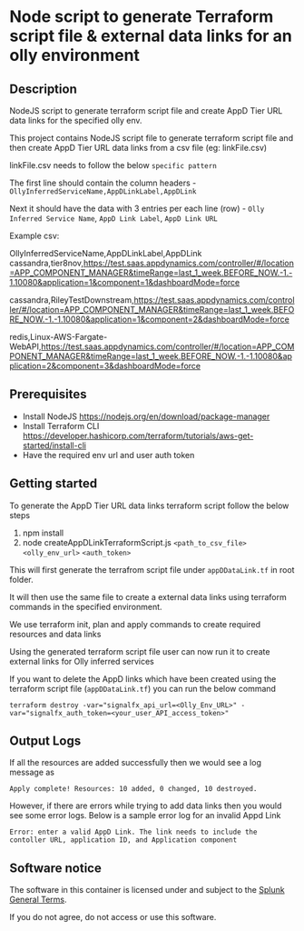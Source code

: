 # Node script to generate Terraform script file & external data links for an olly environment

## Description

NodeJS script to generate terraform script file and create AppD Tier URL data links for the specified olly env.

This project contains NodeJS script file to generate terraform script file and then create AppD Tier URL data links from a csv file (eg: linkFile.csv)

linkFile.csv needs to follow the below `specific pattern`

The first line should contain the column headers - `OllyInferredServiceName,AppDLinkLabel,AppDLink`

Next it should have the data with 3 entries per each line (row) - 
`Olly Inferred Service Name`, `AppD Link Label`, `AppD Link URL`

Example csv:

OllyInferredServiceName,AppDLinkLabel,AppDLink
cassandra,tier8nov,https://test.saas.appdynamics.com/controller/#/location=APP_COMPONENT_MANAGER&timeRange=last_1_week.BEFORE_NOW.-1.-1.10080&application=1&component=1&dashboardMode=force

cassandra,RileyTestDownstream,https://test.saas.appdynamics.com/controller/#/location=APP_COMPONENT_MANAGER&timeRange=last_1_week.BEFORE_NOW.-1.-1.10080&application=1&component=2&dashboardMode=force

redis,Linux-AWS-Fargate-WebAPI,https://test.saas.appdynamics.com/controller/#/location=APP_COMPONENT_MANAGER&timeRange=last_1_week.BEFORE_NOW.-1.-1.10080&application=2&component=3&dashboardMode=force



## Prerequisites

- Install NodeJS https://nodejs.org/en/download/package-manager
- Install Terraform CLI https://developer.hashicorp.com/terraform/tutorials/aws-get-started/install-cli
- Have the required env url and user auth token

## Getting started

To generate the AppD Tier URL data links terraform script follow the below steps

1. npm install
2. node createAppDLinkTerraformScript.js `<path_to_csv_file>` `<olly_env_url>` `<auth_token>`

This will first generate the terrafrom script file under `appDDataLink.tf` in root folder. 

It will then use the same file to create a external data links using terraform commands in the specified environment.

We use terraform init, plan and apply commands to create required resources and data links

Using the generated terraform script file user can now run it to create external links for Olly inferred services

If you want to delete the AppD links which have been created using the terraform script file (`appDDataLink.tf`) you can run the below command

`terraform destroy -var="signalfx_api_url=<Olly_Env_URL>" -var="signalfx_auth_token=<your_user_API_access_token>"`


## Output Logs
If all the resources are added successfully then we would see a log message as 

`Apply complete! Resources: 10 added, 0 changed, 10 destroyed.`

However, if there are errors while trying to add data links then you would see some error logs.
Below is a sample error log for an invalid Appd Link

`Error: enter a valid AppD Link. The link needs to include the contoller URL, application ID, and Application component`
 
 ## Software notice
 The software in this container is licensed under and subject to the [Splunk General Terms](https://www.splunk.com/en_us/legal/splunk-general-terms.html).

If you do not agree, do not access or use this software.